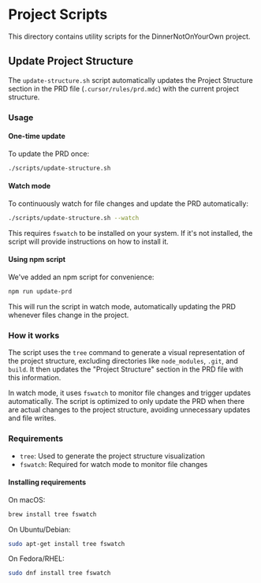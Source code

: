 # Project Scripts

This directory contains utility scripts for the DinnerNotOnYourOwn project.

## Update Project Structure

The `update-structure.sh` script automatically updates the Project Structure section in the PRD file (`.cursor/rules/prd.mdc`) with the current project structure.

### Usage

#### One-time update

To update the PRD once:

```bash
./scripts/update-structure.sh
```

#### Watch mode

To continuously watch for file changes and update the PRD automatically:

```bash
./scripts/update-structure.sh --watch
```

This requires `fswatch` to be installed on your system. If it's not installed, the script will provide instructions on how to install it.

#### Using npm script

We've added an npm script for convenience:

```bash
npm run update-prd
```

This will run the script in watch mode, automatically updating the PRD whenever files change in the project.

### How it works

The script uses the `tree` command to generate a visual representation of the project structure, excluding directories like `node_modules`, `.git`, and `build`. It then updates the "Project Structure" section in the PRD file with this information.

In watch mode, it uses `fswatch` to monitor file changes and trigger updates automatically. The script is optimized to only update the PRD when there are actual changes to the project structure, avoiding unnecessary updates and file writes.

### Requirements

- `tree`: Used to generate the project structure visualization
- `fswatch`: Required for watch mode to monitor file changes

#### Installing requirements

On macOS:
```bash
brew install tree fswatch
```

On Ubuntu/Debian:
```bash
sudo apt-get install tree fswatch
```

On Fedora/RHEL:
```bash
sudo dnf install tree fswatch
```
